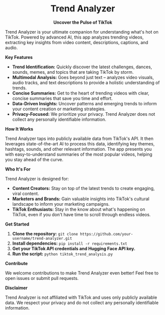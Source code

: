 <div align="center">

# Trend Analyzer

**Uncover the Pulse of TikTok**

</div>



Trend Analyzer is your ultimate companion for understanding what's hot on TikTok. Powered by advanced AI, this app analyzes trending videos, extracting key insights from video content, descriptions, captions, and audio.

**Key Features**

*   **Trend Identification:** Quickly discover the latest challenges, dances, sounds, memes, and topics that are taking TikTok by storm.
*   **Multimodal Analysis:** Goes beyond just text – analyzes video visuals, audio tracks, and text descriptions to provide a holistic understanding of trends.
*   **Concise Summaries:** Get to the heart of trending videos with clear, concise summaries that save you time and effort.
*   **Data-Driven Insights:** Uncover patterns and emerging trends to inform your content creation or marketing strategies.
*   **Privacy-Focused:** We prioritize your privacy. Trend Analyzer does not collect any personally identifiable information.

**How It Works**

Trend Analyzer taps into publicly available data from TikTok's API. It then leverages state-of-the-art AI to process this data, identifying key themes, hashtags, sounds, and other relevant information. The app presents you with easy-to-understand summaries of the most popular videos, helping you stay ahead of the curve.

**Who It's For**

Trend Analyzer is designed for:

*   **Content Creators:** Stay on top of the latest trends to create engaging, viral content.
*   **Marketers and Brands:** Gain valuable insights into TikTok's cultural landscape to inform your marketing campaigns.
*   **TikTok Enthusiasts:** Stay in the know about what's happening on TikTok, even if you don't have time to scroll through endless videos.

**Get Started**

1.  **Clone the repository:** `git clone https://github.com/your-username/trend-analyzer.git`
2.  **Install dependencies:** `pip install -r requirements.txt`
3.  **Get your TikTok API credentials and Hugging Face API key.**
4.  **Run the script:** `python tiktok_trend_analysis.py`

**Contribute**

We welcome contributions to make Trend Analyzer even better! Feel free to open issues or submit pull requests.

**Disclaimer**

Trend Analyzer is not affiliated with TikTok and uses only publicly available data. We respect your privacy and do not collect any personally identifiable information.

